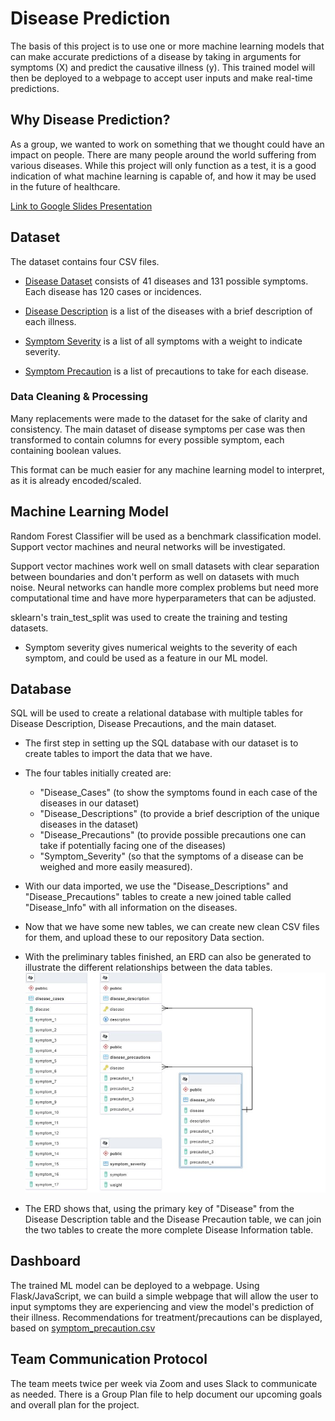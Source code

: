 # Disease Prediction

The basis of this project is to use one or more machine learning models that can make accurate predictions of a disease by taking in arguments for symptoms (X) and predict the causative illness (y). This trained model will then be deployed to a webpage to accept user inputs and make real-time predictions. 

## Why Disease Prediction?
As a group, we wanted to work on something that we thought could have an impact on people. There are many people around the world suffering from various diseases. While this project will only function as a test, it is a good indication of what machine learning is capable of, and how it may be used in the future of healthcare.

[Link to Google Slides Presentation](https://docs.google.com/presentation/d/17sEjf6EPZSJ9EY5Vl9RA3tWl3OAGQc6XCYFe-FfR_w0/edit?usp=sharing)

## Dataset

The dataset contains four CSV files.

* [Disease Dataset](./Data/Cleaned/dataset_clean.csv) consists of 41 diseases and 131 possible symptoms. Each disease has 120 cases or incidences.

* [Disease Description](./Data/Cleaned/disease_description_clean.csv) is a list of the diseases with a brief description of each illness.

* [Symptom Severity](./Data/Cleaned/symptom_severity_clean.csv) is a list of all symptoms with a weight to indicate severity.

* [Symptom Precaution](./Data/Cleaned/disease_precaution_clean.csv) is a list of precautions to take for each disease.

### Data Cleaning & Processing

Many replacements were made to the dataset for the sake of clarity and consistency. The main dataset of disease symptoms per case was then transformed to contain columns for every possible symptom, each containing boolean values.

<!-- Pictures of the DataFrame before and after boolean transformation -->

This format can be much easier for any machine learning model to interpret, as it is already encoded/scaled.

## Machine Learning Model

Random Forest Classifier will be used as a benchmark classification model. Support vector machines and neural networks will be investigated.

Support vector machines work well on small datasets with clear separation between boundaries and don't perform as well on datasets with much noise. Neural networks can handle more complex problems but need more computational time and have more hyperparameters that can be adjusted.

sklearn's train_test_split was used to create the training and testing datasets.

* Symptom severity gives numerical weights to the severity of each symptom, and could be used as a feature in our ML model.

## Database

SQL will be used to create a relational database with multiple tables for Disease Description, Disease Precautions, and the main dataset.

* The first step in setting up the SQL database with our dataset is to create tables to import the data that we have. 
* The four tables initially created are:
  - "Disease_Cases" (to show the symptoms found in each case of the diseases in our dataset) 
  - "Disease_Descriptions" (to provide a brief description of the unique diseases in the dataset) 
  - "Disease_Precautions" (to provide possible precautions one can take if potentially facing one of the diseases)
  - "Symptom_Severity" (so that the symptoms of a disease can be weighed and more easily measured).
* With our data imported, we use the "Disease_Descriptions" and "Disease_Precautions" tables to create a new joined table called "Disease_Info" with all information on the diseases. 
* Now that we have some new tables, we can create new clean CSV files for them, and upload these to our repository Data section.
* With the preliminary tables finished, an ERD can also be generated to illustrate the different relationships between the data tables.
![ERD](ERD.JPG)

* The ERD shows that, using the primary key of "Disease" from the Disease Description table and the Disease Precaution table, we can join the two tables to create the more complete Disease Information table. 

## Dashboard
The trained ML model can be deployed to a webpage. Using Flask/JavaScript, we can build a simple webpage that will allow the user to input symptoms they are experiencing and view the model's prediction of their illness. Recommendations for treatment/precautions can be displayed, based on [symptom_precaution.csv](./Data/symptom_precaution.csv) 

## Team Communication Protocol
The team meets twice per week via Zoom and uses Slack to communicate as needed. There is a Group Plan file to help document our upcoming goals and overall plan for the project.
